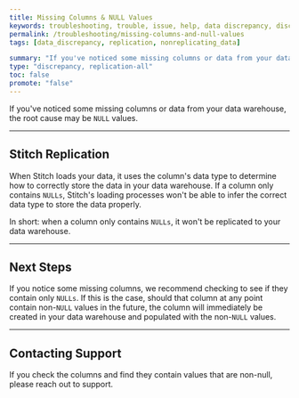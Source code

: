 ```yaml
---
title: Missing Columns & NULL Values
keywords: troubleshooting, trouble, issue, help, data discrepancy, discrepancies, not replicating, no replication, nulls, null
permalink: /troubleshooting/missing-columns-and-null-values
tags: [data_discrepancy, replication, nonreplicating_data]

summary: "If you've noticed some missing columns or data from your data warehouse, the root cause may be `NULL` values."
type: "discrepancy, replication-all"
toc: false
promote: "false"
---
```


If you've noticed some missing columns or data from your data warehouse, the root cause may be `NULL` values.

---

## Stitch Replication

When Stitch loads your data, it uses the column's data type to determine how to correctly store the data in your data warehouse. If a column only contains `NULLs`, Stitch's loading processes won't be able to infer the correct data type to store the data properly.

In short: when a column only contains `NULLs`, it won't be replicated to your data warehouse.

---

## Next Steps

If you notice some missing columns, we recommend checking to see if they contain only `NULLs`. If this is the case, should that column at any point contain non-`NULL` values in the future, the column will immediately be created in your data warehouse and populated with the non-`NULL` values.

---

## Contacting Support

If you check the columns and find they contain values that are non-null, please reach out to support.
